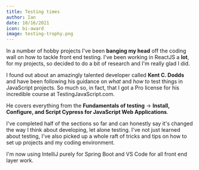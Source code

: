 ```yaml
---
title: Testing times
author: Ian
date: 10/16/2021
icon: bi-award
image: testing-trophy.png
---
```


In a number of hobby projects I've been **banging my head** off the coding wall on how to tackle front end testing. I've been working in ReactJS a **lot**, for my projects, so decided to do a bit of research and I'm really glad I did.

I found out about an amazingly talented developer called **Kent C. Dodds** and have been following his guidance on _what_ and _how to_ test things in JavaScript projects. So much so, in fact, that I got a Pro license for his incredible course at TestingJavaScript.com.

He covers everything from the **Fundamentals of testing** -> **Install, Configure, and Script Cypress for JavaScript Web Applications**.

I've completed half of the sections so far and can honestly say it's changed the way I think about developing, let alone testing. I've not just learned about testing, I've also picked up a whole raft of tricks and tips on how to set up projects and my coding environment.

I'm now using IntelliJ purely for Spring Boot and VS Code for all front end layer work.
